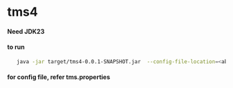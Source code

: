 # tms4


#### Need JDK23
#### to run
```bash 
   java -jar target/tms4-0.0.1-SNAPSHOT.jar  --config-file-location=<abs-path-of-config-properties> --log-file-location=<log-dir>
```

#### for config file, refer tms.properties




